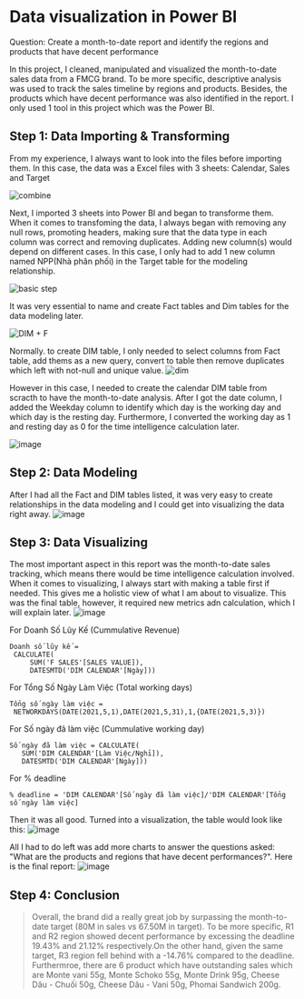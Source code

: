 # Data visualization in Power BI

Question: Create a month-to-date report and identify the regions and products that have decent performance

In this project, I cleaned, manipulated and visualized the month-to-date sales data from a FMCG brand. To be more specific, descriptive analysis was used to track the sales timeline by regions and products. Besides, the products which have decent performance was also identified in the report. I only used 1 tool in this project which was the Power BI.

## Step 1: Data Importing & Transforming 

From my experience, I always want to look into the files before importing them. In this case, the data was a Excel files with 3 sheets: Calendar, Sales and Target

![combine](https://user-images.githubusercontent.com/118095331/216929465-4d91675b-d52a-4d6f-b8bb-1cbf7cf06a5a.png)

Next, I imported 3 sheets into Power BI and began to transforme them. When it comes to transfoming the data, I always began with removing any null rows, promoting headers, making sure that the data type in each column was correct and removing duplicates. Adding new column(s) would depend on different cases. In this case, I only had to add 1 new column named NPP(Nhà phân phối) in the Target table for the modeling relationship.

![basic step](https://user-images.githubusercontent.com/118095331/216938532-aaa78e4e-f24f-4c05-9479-4b49a848af05.jpg)

It was very essential to name and create Fact tables and Dim tables for the data modeling later.

![DIM + F](https://user-images.githubusercontent.com/118095331/216937259-21470faa-07d5-46c5-8415-fe0feace0648.jpg)

Normally. to create DIM table, I only needed to select columns from Fact table, add thems as a new query, convert to table then remove duplicates which left with not-null and unique value.
![dim](https://user-images.githubusercontent.com/118095331/216941053-8cd0154c-8d19-4f4b-b767-3c529c75c84e.png)

However in this case, I needed to create the calendar DIM table from scracth to have the month-to-date analysis. After I got the date column, I added the Weekday column to identify which day is the working day and which day is the resting day. Furthermore, I converted the working day as 1 and resting day as 0 for the time intelligence calculation later. 

![image](https://user-images.githubusercontent.com/118095331/216940793-1a2cc23a-477e-4689-94de-7b4dd905ed14.png)

## Step 2: Data Modeling

After I had all the Fact and DIM tables listed, it was very easy to create relationships in the data modeling and I could get into visualizing the data right away.
![image](https://user-images.githubusercontent.com/118095331/216941943-5c49f9e0-a253-452f-94cc-2b7d6fb49ea2.png)

## Step 3: Data Visualizing
The most important aspect in this report was the month-to-date sales tracking, which means there would be time intelligence calculation involved. When it comes to visualizing, I always start with making a table first if needed. This gives me a holistic view of what I am about to visualize. This was the final table, however, it required new metrics adn calculation, which I will explain later.
![image](https://user-images.githubusercontent.com/118095331/216944898-a1bb6f5e-0bf0-4f2b-999a-95d19dd68a99.png)

For Doanh Số Lũy Kế (Cummulative Revenue)
```
Doanh số lũy kế = 
 CALCULATE(
     SUM('F SALES'[SALES VALUE]),
     DATESMTD('DIM CALENDAR'[Ngày]))
```
For Tổng Số Ngày Làm Việc (Total working days)
```
Tổng số ngày làm việc = 
 NETWORKDAYS(DATE(2021,5,1),DATE(2021,5,31),1,{DATE(2021,5,3)})
 ```
 For Số ngày đã làm việc (Cummulative working day)
 ```
 Số ngày đã làm việc = CALCULATE(
    SUM('DIM CALENDAR'[Làm Việc/Nghỉ]),
    DATESMTD('DIM CALENDAR'[Ngày]))
 ```
 For % deadline 
 ```
 % deadline = 'DIM CALENDAR'[Số ngày đã làm việc]/'DIM CALENDAR'[Tổng số ngày làm việc]
 ```
 
 Then it was all good. Turned into a visualization, the table would look like this:
 ![image](https://user-images.githubusercontent.com/118095331/216945322-699a9a0c-502a-493b-ab29-4fa09eee4c17.png)

All I had to do left was add more charts to answer the questions asked: "What are the products and regions that have decent performances?". Here is the final report:
![image](https://user-images.githubusercontent.com/118095331/216946434-4b150204-ca14-4b77-a5af-70b2dee685cc.png)

## Step 4: Conclusion
> Overall, the brand did a really great job by surpassing the month-to-date target (80M in sales vs 67.50M in target). 
> To be more specific, R1 and R2 region showed decent performance by excessing the deadline 19.43% and 21.12% respectively.On the other hand, given the same target, R3 region fell behind with a -14.76% compared to the deadline. 
> Furthermroe, there are 6 product which have outstanding sales which are Monte vani 55g, Monte Schoko 55g, Monte Drink 95g, Cheese Dâu - Chuối 50g, Cheese Dâu - Vani 50g, Phomai Sandwich 200g.
 
 
